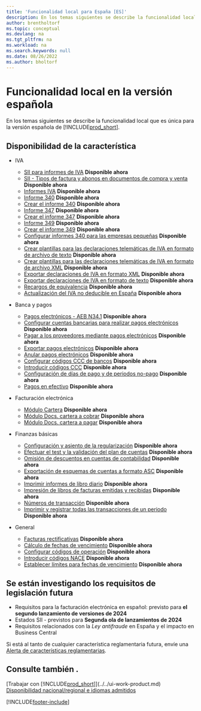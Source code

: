 ```yaml
---
title: 'Funcionalidad local para España [ES]'
description: En los temas siguientes se describe la funcionalidad local de la versión española de Business Central.
author: brentholtorf
ms.topic: conceptual
ms.devlang: na
ms.tgt_pltfrm: na
ms.workload: na
ms.search.keywords: null
ms.date: 08/26/2022
ms.author: bholtorf
---
```

# Funcionalidad local en la versión española

En los temas siguientes se describe la funcionalidad local que es única para la versión española de [!INCLUDE[prod_short](../../includes/prod_short.md)].  

## Disponibilidad de la característica

* IVA  
  * [SII para informes de IVA](sii-setup.md) **Disponible ahora**
  * [SII - Tipos de factura y abonos en documentos de compra y venta](SII-invoice-types-sales-purchase-documents.md) **Disponible ahora**
  * [Informes IVA](vat-reports.md) **Disponible ahora**
  * [Informe 340](report-340.md) **Disponible ahora**  
  * [Crear el informe 340](how-to-create-report-340.md) **Disponible ahora**  
  * [Informe 347](report-347.md) **Disponible ahora**  
  * [Crear el informe 347](how-to-create-report-347.md) **Disponible ahora**  
  * [Informe 349](report-349.md) **Disponible ahora**  
  * [Crear el informe 349](how-to-create-report-349.md) **Disponible ahora**  
  * [Configurar informes 340 para las empresas pequeñas](how-to-set-up-340-reports-for-small-businesses.md) **Disponible ahora**
  * [Crear plantillas para las declaraciones telemáticas de IVA en formato de archivo de texto](how-to-create-templates-for-telematic-vat-statements-in-text-file-format.md) **Disponible ahora**
  * [Crear plantillas para las declaraciones telemáticas de IVA en formato de archivo XML](how-to-create-templates-for-telematic-vat-statements-in-xml-file-format.md) **Disponible ahora**
  * [Exportar declaraciones de IVA en formato XML](how-to-export-vat-statements-in-xml-format.md) **Disponible ahora**  
  * [Exportar declaraciones de IVA en formato de texto](how-to-export-vat-statements-in-text-format.md) **Disponible ahora**
  * [Recargos de equivalencia](equivalence-charges-ec-.md) **Disponible ahora**
  * [Actualización del IVA no deducible en España](../../finance-setup-nondeductible-vat.md) **Disponible ahora**

* Banca y pagos  
  * [Pagos electrónicos - AEB N34.1](electronic-payments-aeb-n341.md) **Disponible ahora**
  * [Configurar cuentas bancarias para realizar pagos electrónicos](how-to-set-up-bank-accounts-for-electronic-payments.md) **Disponible ahora**
  * [Pagar a los proveedores mediante pagos electrónicos](how-to-pay-vendors-by-using-electronic-payments.md) **Disponible ahora**
  * [Exportar pagos electrónicos](how-to-export-electronic-payments.md) **Disponible ahora**
  * [Anular pagos electrónicos](how-to-void-electronic-payments.md) **Disponible ahora**
  * [Configurar códigos CCC de bancos](how-to-set-up-bank-ccc-codes.md) **Disponible ahora**
  * [Introducir códigos CCC](how-to-enter-ccc-codes.md) **Disponible ahora**
  * [Configuración de días de pago y de periodos no-pago](how-to-set-up-payment-days-and-non-payment-periods.md) **Disponible ahora**
  * [Pagos en efectivo](payments-in-cash.md) **Disponible ahora**

* Facturación electrónica
  * [Módulo Cartera](cartera-module.md) **Disponible ahora**
  * [Módulo Docs. cartera a cobrar](receivables-cartera-module.md) **Disponible ahora**
  * [Módulo Docs. cartera a pagar](payments-cartera-module.md) **Disponible ahora**

* Finanzas básicas
  * [Configuración y asiento de la regularización](how-to-set-up-and-close-income-statement-balances.md) **Disponible ahora**
  * [Efectuar el test y la validación del plan de cuentas](how-to-indent-and-validate-chart-of-accounts.md) **Disponible ahora**
  * [Omisión de descuentos en cuentas de contabilidad](how-to-ignore-discounts-in-general-ledger-accounts.md) **Disponible ahora**
  * [Exportación de esquemas de cuentas a formato ASC](how-to-export-account-schedules-to-asc-format.md) **Disponible ahora**
  * [Imprimir informes de libro diario](how-to-print-account-book-reports.md) **Disponible ahora**
  * [Impresión de libros de facturas emitidas y recibidas](how-to-print-sales-and-purchase-invoice-books.md) **Disponible ahora**  
  * [Números de transacción](transaction-numbers.md) **Disponible ahora**
  * [Imprimir y registrar todas las transacciones de un periodo](how-to-post-and-print-all-transactions-for-a-period.md) **Disponible ahora**

* General
  * [Facturas rectificativas](corrective-invoices.md) **Disponible ahora**
  * [Cálculo de fechas de vencimiento](calculating-due-dates.md) **Disponible ahora**
  * [Configurar códigos de operación](how-to-set-up-operation-codes.md) **Disponible ahora**
  * [Introducir códigos NACE](how-to-enter-nace-codes.md) **Disponible ahora**
  * [Establecer límites para fechas de vencimiento](how-to-set-limits-for-due-dates.md) **Disponible ahora**

## Se están investigando los requisitos de legislación futura

* Requisitos para la facturación electrónica en español: previsto para **el segundo lanzamiento de versiones de 2024**
* Estados SII - previstos para **Segunda ola de lanzamientos de 2024**  
* Requisitos relacionados con la *Ley antifraude* en España y el impacto en Business Central 

Si está al tanto de cualquier característica reglamentaria futura, envíe una [Alerta de características reglamentarias](https://forms.office.com/pages/responsepage.aspx?id=v4j5cvGGr0GRqy180BHbRwkeauYiJKZOpJ0CtKuVmJlURURaMlQ4Rk05UFY4NkVEOTA0MUU5WThXSC4u).

## Consulte también .

[Trabajar con [!INCLUDE[prod_short](../../includes/prod_short.md)]](../../ui-work-product.md)  
[Disponibilidad nacional/regional e idiomas admitidos](/dynamics365/business-central/dev-itpro/compliance/apptest-countries-and-translations)

[!INCLUDE[footer-include](../../includes/footer-banner.md)]
